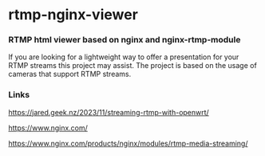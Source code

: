 # rtmp-nginx-viewer
### RTMP html viewer based on nginx and nginx-rtmp-module

If you are looking for a lightweight way to offer a presentation for your RTMP streams this project may assist. The project is based on the usage of cameras that support RTMP streams.

### Links
https://jared.geek.nz/2023/11/streaming-rtmp-with-openwrt/

https://www.nginx.com/

https://www.nginx.com/products/nginx/modules/rtmp-media-streaming/
